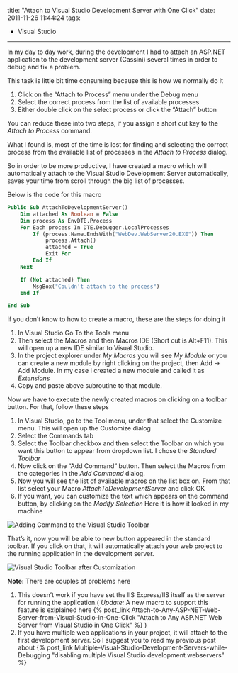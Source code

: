title: "Attach to Visual Studio Development Server with One Click"
date: 2011-11-26 11:44:24
tags:
- Visual Studio
---

In my day to day work, during the development I had to attach an ASP.NET application to the development server (Cassini) several times in order to debug and fix a problem.

This task is little bit time consuming because this is how we normally do it

1. Click on the “Attach to Process” menu under the Debug menu
2. Select the correct process from the list of available processes
3. Either double click on the select process or click the “Attach” button

You can reduce these into two steps, if you assign a short cut key to the *Attach to Process* command.

What I found is, most of the time is lost for finding and selecting the correct process from the available list of processes in the *Attach to Process* dialog.

So in order to be more productive, I have created a macro which will automatically attach to the Visual Studio Development Server automatically, saves your time from scroll through the big list of processes.

Below is the code for this macro

```vb
Public Sub AttachToDevelopmentServer()
    Dim attached As Boolean = False
    Dim process As EnvDTE.Process
    For Each process In DTE.Debugger.LocalProcesses
        If (process.Name.EndsWith("WebDev.WebServer20.EXE")) Then
            process.Attach()
            attached = True
            Exit For
        End If
    Next

    If (Not attached) Then
        MsgBox("Couldn't attach to the process")
    End If

End Sub
 ```

If you don’t know to how to create a macro, these are the steps for doing it

1. In Visual Studio Go To the Tools menu
2. Then select the Macros and then Macros IDE (Short cut is Alt+F11). This will open up a new IDE similar to Visual Studio.
3. In the project explorer under *My Macros* you will see *My Module* or you can create a new module by right clicking on the project, then Add -> Add Module. In my case I created a new module and called it as *Extensions*
4. Copy and paste above subroutine to that module.

Now we have to execute the newly created macros on clicking on a toolbar button. For that, follow these steps

1. In Visual Studio, go to the Tool menu, under that select the Customize menu. This will open up the Customize dialog
2. Select the Commands tab
3. Select the Toolbar checkbox and then select the Toolbar on which you want this button to appear from dropdown list. I chose the *Standard Toolbar*
4. Now click on the “Add Command” button. Then select the Macros from the categories in the *Add Command* dialog.
5. Now you will see the list of available macros on the list box on. From that list select your Macro *AttachToDevelopmentServer* and click OK
6. If you want, you can customize the text which appears on the command button, by clicking on the *Modify Selection*
Here it is how it looked in my machine

![Adding Command to the Visual Studio Toolbar](http://cdn.rajeeshcv.com/images/2011/11/20111126012529_AddCommand_thumb.png)

That’s it, now you will be able to new button appeared in the standard toolbar. If you click on that, it will automatically attach your web project to the running application in the development server.

![Visual Studio Toolbar after Customization](http://cdn.rajeeshcv.com/images/2011/11/20111126012540_AttachToProcess_thumb.png)

**Note:** There are couples of problems here

1. This doesn’t work if you have set the IIS Express/IIS itself as the server for running the application.( *Update:* A new macro to support this feature is exlplained here {% post_link Attach-to-Any-ASP-NET-Web-Server-from-Visual-Studio-in-One-Click "Attach to Any ASP.NET Web Server from Visual Studio in One Click" %} )
2. If you have multiple web applications in your project, it will attach to the first development server. So I suggest you to read my previous post about {% post_link Multiple-Visual-Studio-Development-Servers-while-Debugging "disabling multiple Visual Studio development webservers" %}
